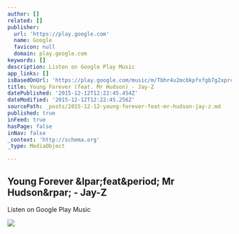 ```yaml
---
author: []
related: []
publisher:
  url: 'https://play.google.com'
  name: Google
  favicon: null
  domain: play.google.com
keywords: []
description: Listen on Google Play Music
app_links: []
isBasedOnUrl: 'https://play.google.com/music/m/Tbhr4u2mcbkpfxfgb7g2xprco7u?t=Young_Forever_feat_Mr_Hudson_-_Jay_Z'
title: Young Forever (feat. Mr Hudson) - Jay-Z
datePublished: '2015-12-12T12:22:45.454Z'
dateModified: '2015-12-12T12:22:45.256Z'
sourcePath: _posts/2015-12-12-young-forever-feat-mr-hudson-jay-z.md
published: true
inFeed: true
hasPage: false
inNav: false
_context: 'http://schema.org'
_type: MediaObject

---
```

<article style=""><h1>Young Forever &amp;lpar;feat&amp;period; Mr Hudson&amp;rpar; - Jay-Z</h1><p>Listen on Google Play Music</p><img src="https://lh3.ggpht.com/kLPdPbuoq7gXXU8u_WuQ7yHpPCp-3YcRqYysaXxKfLRb9vrZP5LFs2KdZtWGmH4CP-ZfIsnmRlQ" /></article>